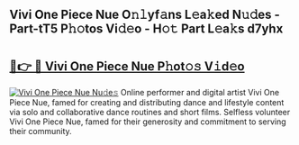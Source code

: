 ## Vivi One Piece Nue O𝚗𝚕yf𝚊ns L𝚎a𝚔ed N𝚞𝚍es - Part-tT5 P𝚑𝚘tos Vi𝚍𝚎o - H𝚘𝚝 Part L𝚎a𝚔s d7yhx

# <h2><a href="http://kf9a9l.oniu.top/?m=Vivi+One+Piece+Nue">🔗👉 🔴 Vivi One Piece Nue P𝚑ot𝚘𝚜 V𝚒d𝚎o</a></h2>

[![Vivi One Piece Nue Nu𝚍e𝚜](https://i.imgur.com/0qMVB7G.gif)](http://kf9a9l.oniu.top/?m=Vivi+One+Piece+Nue)
Online performer and digital artist Vivi One Piece Nue, famed for creating and distributing dance and lifestyle content via solo and collaborative dance routines and short films. Selfless volunteer Vivi One Piece Nue, famed for their generosity and commitment to serving their community.  
